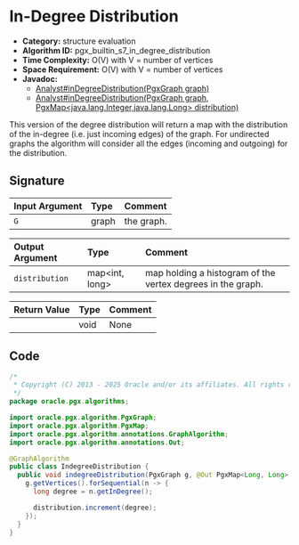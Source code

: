 # In-Degree Distribution

- **Category:** structure evaluation
- **Algorithm ID:** pgx_builtin_s7_in_degree_distribution
- **Time Complexity:** O(V) with V = number of vertices
- **Space Requirement:** O(V) with V = number of vertices
- **Javadoc:**
  - [Analyst#inDegreeDistribution(PgxGraph graph)](https://docs.oracle.com/en/database/oracle/property-graph/25.1/spgjv/oracle/pgx/api/Analyst.html#inDegreeDistribution_oracle_pgx_api_PgxGraph_)
  - [Analyst#inDegreeDistribution(PgxGraph graph, PgxMap<java.lang.Integer,java.lang.Long> distribution)](https://docs.oracle.com/en/database/oracle/property-graph/25.1/spgjv/oracle/pgx/api/Analyst.html#inDegreeDistribution_oracle_pgx_api_PgxGraph_oracle_pgx_api_PgxMap_)

This version of the degree distribution will return a map with the distribution of the in-degree (i.e. just incoming edges) of the graph. For undirected graphs the algorithm will consider all the edges (incoming and outgoing) for the distribution.

## Signature

| Input Argument | Type | Comment |
| :--- | :--- | :--- |
| `G` | graph | the graph. |

| Output Argument | Type | Comment |
| :--- | :--- | :--- |
| `distribution` | map<int, long> | map holding a histogram of the vertex degrees in the graph. |

| Return Value | Type | Comment |
| :--- | :--- | :--- |
| | void | None |

## Code

```java
/*
 * Copyright (C) 2013 - 2025 Oracle and/or its affiliates. All rights reserved.
 */
package oracle.pgx.algorithms;

import oracle.pgx.algorithm.PgxGraph;
import oracle.pgx.algorithm.PgxMap;
import oracle.pgx.algorithm.annotations.GraphAlgorithm;
import oracle.pgx.algorithm.annotations.Out;

@GraphAlgorithm
public class IndegreeDistribution {
  public void indegreeDistribution(PgxGraph g, @Out PgxMap<Long, Long> distribution) {
    g.getVertices().forSequential(n -> {
      long degree = n.getInDegree();

      distribution.increment(degree);
    });
  }
}
```
